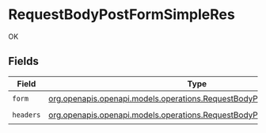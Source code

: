 # RequestBodyPostFormSimpleRes

OK


## Fields

| Field                                                                                                                                  | Type                                                                                                                                   | Required                                                                                                                               | Description                                                                                                                            |
| -------------------------------------------------------------------------------------------------------------------------------------- | -------------------------------------------------------------------------------------------------------------------------------------- | -------------------------------------------------------------------------------------------------------------------------------------- | -------------------------------------------------------------------------------------------------------------------------------------- |
| `form`                                                                                                                                 | [org.openapis.openapi.models.operations.RequestBodyPostFormSimpleForm](../../models/operations/RequestBodyPostFormSimpleForm.md)       | :heavy_check_mark:                                                                                                                     | N/A                                                                                                                                    |
| `headers`                                                                                                                              | [org.openapis.openapi.models.operations.RequestBodyPostFormSimpleHeaders](../../models/operations/RequestBodyPostFormSimpleHeaders.md) | :heavy_check_mark:                                                                                                                     | N/A                                                                                                                                    |